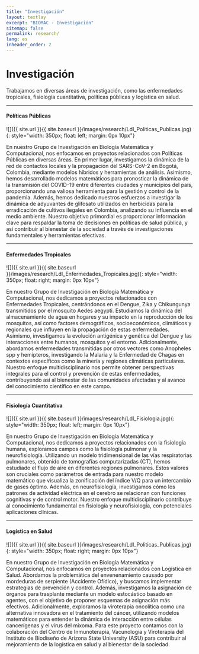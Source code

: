 ```yaml
---
title: "Investigación"
layout: textlay
excerpt: "BIOMAC - Investigación"
sitemap: false
permalink: research/
lang: es
inheader_order: 2
---
```


# Investigación

<!-- <em>"Simplicity is the greatest form of sophistication"</em>  -->
Trabajamos en diversas áreas de investigación, como las enfermedades tropicales, fisiología cuantitativa, políticas públicas y logística en salud.

---
#### **Políticas Públicas**
![]({{ site.url }}{{ site.baseurl }}/images/research/LdI_Politicas_Publicas.jpg){: style="width: 350px; float: left; margin: 0px  10px"}

En nuestro Grupo de Investigación en Biología Matemática y Computacional, nos enfocamos en proyectos relacionados con Políticas Públicas en diversas áreas. En primer lugar, investigamos la dinámica de la red de contactos locales y la propagación del SARS-CoV-2 en Bogotá, Colombia, mediante modelos híbridos y herramientas de análisis. Asimismo, hemos desarrollado modelos matemáticos para pronosticar la dinámica de la transmisión del COVID-19 entre diferentes ciudades y municipios del país, proporcionando una valiosa herramienta para la gestión y control de la pandemia. Además, hemos dedicado nuestros esfuerzos a investigar la dinámica de adyuvantes de glifosato utilizados en herbicidas para la erradicación de cultivos ilegales en Colombia, analizando su influencia en el medio ambiente. Nuestro objetivo primordial es proporcionar información clave para respaldar la toma de decisiones en políticas de salud pública, y así contribuir al bienestar de la sociedad a través de investigaciones fundamentales y herramientas efectivas.

---

#### **Enfermedades Tropicales**
![]({{ site.url }}{{ site.baseurl }}/images/research/LdI_Enfermedades_Tropicales.jpg){: style="width: 350px; float: right; margin: 0px  10px"}

En nuestro Grupo de Investigación en Biología Matemática y Computacional, nos dedicamos a proyectos relacionados con Enfermedades Tropicales, centrándonos en el Dengue, Zika y Chikungunya transmitidos por el mosquito Aedes aegypti. Estudiamos la dinámica del almacenamiento de agua en hogares y su impacto en la reproducción de los mosquitos, así como factores demográficos, socioeconómicos, climáticos y regionales que influyen en la propagación de estas enfermedades. Asimismo, investigamos la evolución antigénica y genética del Dengue y las interacciones entre humanos, mosquitos y el entorno. Adicionalmente, abordamos enfermedades transmitidas por otros vectores como Anopheles spp y hemípteros, investigando la Malaria y la Enfermedad de Chagas en contextos específicos como la minería y regiones climáticas particulares. Nuestro enfoque multidisciplinario nos permite obtener perspectivas integrales para el control y prevención de estas enfermedades, contribuyendo así al bienestar de las comunidades afectadas y al avance del conocimiento científico en este campo. 

---

#### **Fisiología Cuantitativa**

![]({{ site.url }}{{ site.baseurl }}/images/research/LdI_Fisiologia.jpg){: style="width: 350px; float: left; margin: 0px  10px"}

En nuestro Grupo de Investigación en Biología Matemática y Computacional, nos dedicamos a proyectos relacionados con la fisiología humana, exploramos campos como la fisiología pulmonar y la neurofisiología. Utilizando un modelo tridimensional de las vías respiratorias pulmonares, obtenido de tomografías computarizadas (CT), hemos estudiado el flujo de aire en diferentes regiones pulmonares. Estos valores son cruciales como parámetros de entrada para nuestro modelo matemático que visualiza la zonificación del índice V/Q para un intercambio de gases óptimo. Además, en neurofisiología, investigamos cómo los patrones de actividad eléctrica en el cerebro se relacionan con funciones cognitivas y de control motor. Nuestro enfoque multidisciplinario contribuye al conocimiento fundamental en fisiología y neurofisiología, con potenciales aplicaciones clínicas. 

---

#### **Logística en Salud**
![]({{ site.url }}{{ site.baseurl }}/images/research/LdI_Politicas_Publicas.jpg){: style="width: 350px; float: right; margin: 0px  10px"}

En nuestro Grupo de Investigación en Biología Matemática y Computacional, nos enfocamos en proyectos relacionados con Logística en Salud. Abordamos la problemática del envenenamiento causado por mordeduras de serpiente (Accidente Ofídico), y buscamos implementar estrategias de prevención y control. Además, investigamos la asignación de órganos para trasplante mediante un modelo estocástico basado en agentes, con el objetivo de proponer esquemas de asignación más efectivos. Adicionalmente, exploramos la viroterapia oncolítica como una alternativa innovadora en el tratamiento del cáncer, utilizando modelos matemáticos para entender la dinámica de interacción entre células cancerígenas y el virus del mixoma. Para este proyecto contamos con la colaboración del Centro de Inmunoterapia, Vacunología y Viroterapia del Instituto de Biodiseño de Arizona State University (ASU) para contribuir al mejoramiento de la logística en salud y al bienestar de la sociedad. 

<!-- <div style="text-align: justify">

{% for reas in site.data.research %}
{% unless reas.past %}
<br>
  <b>{{ reas.title }}</b> 
   {% if reas.with %}<br><em>Mainly with:  {{ reas.with }} </em> {% endif %}<br>
    {{ reas.description }}
{% endunless %}
 
{% endfor %}

<br> -->

<!-- ### Still in the back of my mind -->

<!-- {% for reas in site.data.research %}
{% if reas.past %}
<br>
  <b>{{ reas.title }}</b> 
   {% if reas.with %}<br><em>Mainly with:  {{ reas.with }} </em> {% endif %}<br>
    {{ reas.description }}
{% endif %}
 
{% endfor %}

<br>
</div> -->
